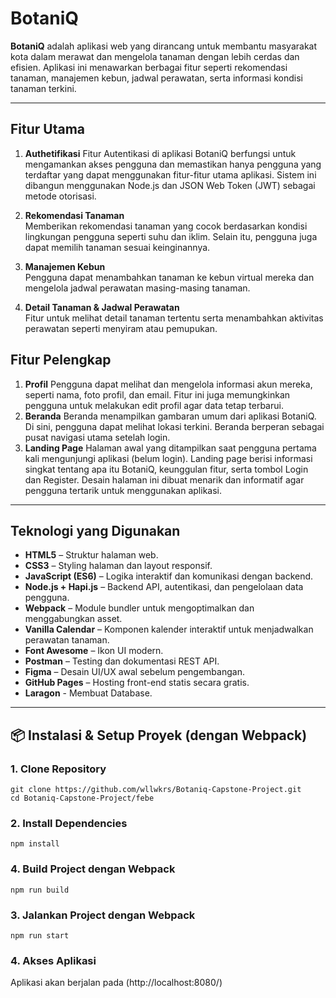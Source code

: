 #  BotaniQ

**BotaniQ** adalah aplikasi web yang dirancang untuk membantu masyarakat kota dalam merawat dan mengelola tanaman dengan lebih cerdas dan efisien. Aplikasi ini menawarkan berbagai fitur seperti rekomendasi tanaman, manajemen kebun, jadwal perawatan, serta informasi kondisi tanaman terkini.

---

##  Fitur Utama
1. **Authetifikasi**
   Fitur Autentikasi di aplikasi BotaniQ berfungsi untuk mengamankan akses pengguna dan memastikan hanya pengguna yang terdaftar yang dapat menggunakan fitur-fitur utama aplikasi. Sistem ini dibangun menggunakan Node.js dan JSON Web Token (JWT) sebagai metode otorisasi.
1. **Rekomendasi Tanaman**  
   Memberikan rekomendasi tanaman yang cocok berdasarkan kondisi lingkungan pengguna seperti suhu dan iklim. Selain itu, pengguna juga dapat memilih tanaman sesuai keinginannya.

2. **Manajemen Kebun**  
   Pengguna dapat menambahkan tanaman ke kebun virtual mereka dan mengelola jadwal perawatan masing-masing tanaman.

3. **Detail Tanaman & Jadwal Perawatan**  
   Fitur untuk melihat detail tanaman tertentu serta menambahkan aktivitas perawatan seperti menyiram atau pemupukan.

##  Fitur Pelengkap

1. **Profil**
   Pengguna dapat melihat dan mengelola informasi akun mereka, seperti nama, foto profil, dan email. Fitur ini juga memungkinkan pengguna untuk melakukan edit profil agar data tetap terbarui.
3. **Beranda**
   Beranda menampilkan gambaran umum dari aplikasi BotaniQ. Di sini, pengguna dapat melihat lokasi terkini. Beranda berperan sebagai pusat navigasi utama setelah login.
5. **Landing Page**
   Halaman awal yang ditampilkan saat pengguna pertama kali mengunjungi aplikasi (belum login). Landing page berisi informasi singkat tentang apa itu BotaniQ, keunggulan fitur, serta tombol Login dan Register. Desain halaman ini dibuat menarik dan informatif agar pengguna tertarik untuk menggunakan aplikasi.
---

## Teknologi yang Digunakan

- **HTML5** – Struktur halaman web.
- **CSS3** – Styling halaman dan layout responsif.
- **JavaScript (ES6)** – Logika interaktif dan komunikasi dengan backend.
- **Node.js + Hapi.js** – Backend API, autentikasi, dan pengelolaan data pengguna.
- **Webpack** – Module bundler untuk mengoptimalkan dan menggabungkan asset.
- **Vanilla Calendar** – Komponen kalender interaktif untuk menjadwalkan perawatan tanaman.
- **Font Awesome** – Ikon UI modern.
- **Postman** – Testing dan dokumentasi REST API.
- **Figma** – Desain UI/UX awal sebelum pengembangan.
- **GitHub Pages** – Hosting front-end statis secara gratis.
- **Laragon** - Membuat Database.



---

<h2>📦 Instalasi &amp; Setup Proyek (dengan Webpack)</h2>

<h3>1. Clone Repository</h3>
<pre><code>git clone https://github.com/wllwkrs/Botaniq-Capstone-Project.git
cd Botaniq-Capstone-Project/febe
</code></pre>

<h3>2. Install Dependencies</h3>
<pre><code>npm install
</code></pre>

<h3>4. Build Project dengan Webpack</h3>
<pre><code>npm run build
</code></pre>

<h3>3. Jalankan Project dengan Webpack</h3>
<pre><code>npm run start
</code></pre>

<h3>4. Akses Aplikasi </h3>
<p>Aplikasi akan berjalan pada (http://localhost:8080/)</p>






